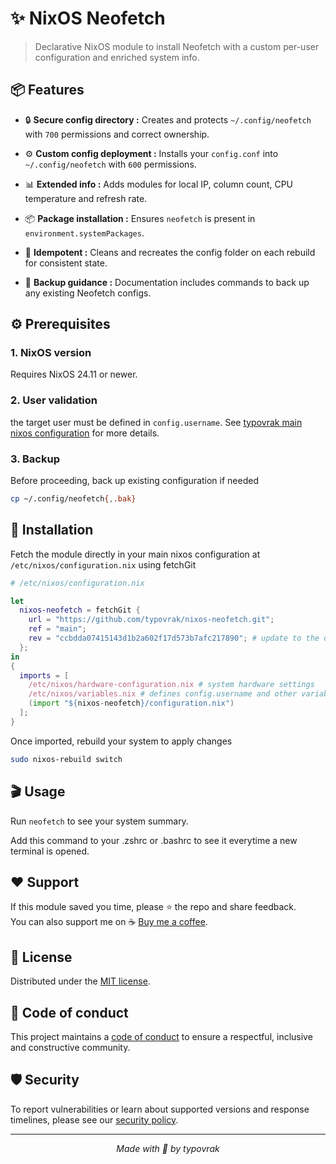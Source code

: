 # ✨ NixOS Neofetch

> Declarative NixOS module to install Neofetch with a custom per-user configuration and enriched system info.

## 📦 Features

- 🔒 **Secure config directory :** Creates and protects ```~/.config/neofetch``` with ```700``` permissions and correct ownership.

- ⚙️ **Custom config deployment :** Installs your ```config.conf``` into ```~/.config/neofetch``` with ```600``` permissions.

- 📊 **Extended info :** Adds modules for local IP, column count, CPU temperature and refresh rate.

- 📦 **Package installation :** Ensures ```neofetch``` is present in ```environment.systemPackages```.

- 🔄 **Idempotent :** Cleans and recreates the config folder on each rebuild for consistent state.

- 💾 **Backup guidance :** Documentation includes commands to back up any existing Neofetch configs.

## ⚙️ Prerequisites

### 1. NixOS version
Requires NixOS 24.11 or newer.

### 2. User validation
the target user must be defined in ```config.username```. See [typovrak main nixos configuration](https://github.com/typovrak/nixos) for more details.

### 3. Backup
Before proceeding, back up existing configuration if needed
```bash
cp ~/.config/neofetch{,.bak}
```

## 🚀 Installation
Fetch the module directly in your main nixos configuration at ```/etc/nixos/configuration.nix``` using fetchGit
```nix
# /etc/nixos/configuration.nix

let
  nixos-neofetch = fetchGit {
    url = "https://github.com/typovrak/nixos-neofetch.git";
    ref = "main";
    rev = "ccbdda07415143d1b2a602f17d573b7afc217890"; # update to the desired commit
  };
in
{
  imports = [
    /etc/nixos/hardware-configuration.nix # system hardware settings
    /etc/nixos/variables.nix # defines config.username and other variables, see https://github.com/typovrak/nixos for more details
    (import "${nixos-neofetch}/configuration.nix")
  ];
}
```

Once imported, rebuild your system to apply changes
```bash
sudo nixos-rebuild switch
```

## 🎬 Usage

Run ```neofetch``` to see your system summary.

Add this command to your .zshrc or .bashrc to see it everytime a new terminal is opened.

## ❤️ Support

If this module saved you time, please ⭐️ the repo and share feedback.  
You can also support me on ☕ [Buy me a coffee](https://www.buymeacoffee.com/typovrak).

## 📝 License

Distributed under the [MIT license](LICENSE.md).

## 📜 Code of conduct

This project maintains a [code of conduct](.github/CODE_OF_CONDUCT.md) to ensure a respectful, inclusive and constructive community.

## 🛡️ Security

To report vulnerabilities or learn about supported versions and response timelines, please see our [security policy](.github/SECURITY.md).

---

<p align="center"><i>Made with 💜 by typovrak</i></p>
